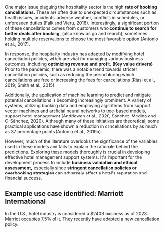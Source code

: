 One major issue plaguing the hospitality sector is the high **rate of booking cancellations.** These are often due to unexpected circumstances such as health issues, accidents, adverse weather, conflicts in schedules, or unforeseen duties (Falk and Vieru, 2018). Interestingly, a significant portion of these cancellations comes from customers who **continue to search for better deals after booking,** (also know as go and search), sometimes holding multiple reservations to choose the most favorable option (Antonio et al., 2017).

In response, the hospitality industry has adapted by modifying hotel cancellation policies, which are vital for managing various business outcomes, including **optimizing revenue and profit.** **(Key value drivers)** Prior to the pandemic, there was a notable trend towards stricter cancellation policies, such as reducing the period during which cancellations are free or increasing the fees for cancellations (Riasi et al., 2019; Smith et al., 2015).

Additionally, the application of machine learning to predict and mitigate potential cancellations is becoming increasingly prominent. A variety of systems, utilizing booking data and employing algorithms from support vector machines and artificial neural networks to tree-based models, support hotel management (Andriawan et al., 2020; Sánchez-Medina and C-Sánchez, 2020). Although many of these initiatives are theoretical, some practical applications have shown a reduction in cancellations by as much as 37 percentage points (Antonio et al., 2019a).

However, much of the literature overlooks the significance of the variables used in these models and fails to explain the rationale behind the predictions. Exploring these models thoroughly is crucial in developing effective hotel management support systems. It's important for the development process to include **business validation and ethical assessment,** especially since **stringent cancellation policies or overbooking strategies** can adversely affect a hotel's reputation and financial success. 

## Example use case identified: Marriott International

In the U.S., hotel industry is considered a $240B business as of 2023. Marriot occupies 7.5% of it. They recently have adopted a new cancellation policy. 
